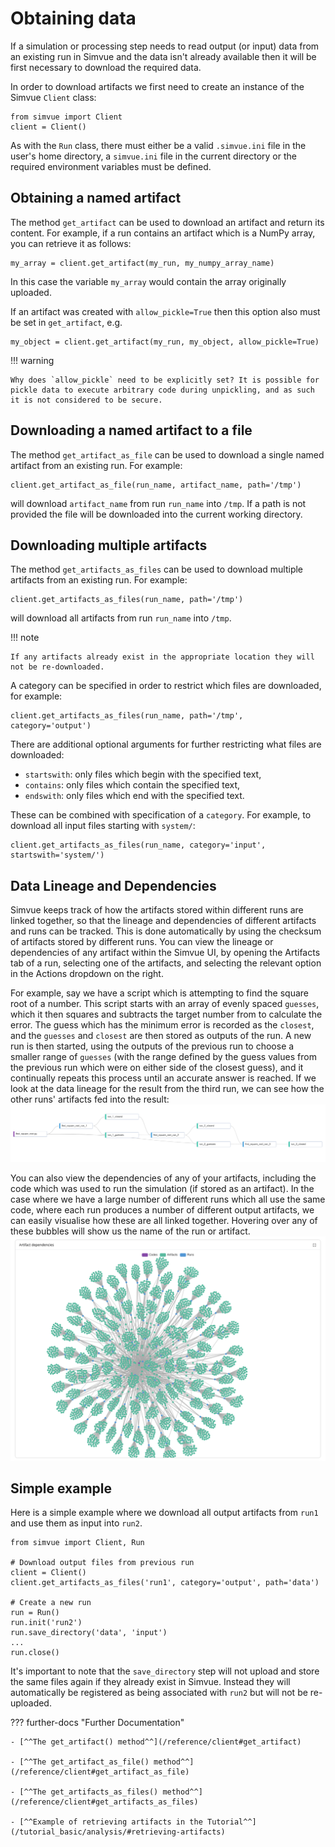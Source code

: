 # Obtaining data

If a simulation or processing step needs to read output (or input) data from an existing run in Simvue
and the data isn't already available then it will be first necessary to download the required data.

In order to download artifacts we first need to create an instance of the Simvue `Client` class:
```
from simvue import Client
client = Client()
```
As with the `Run` class, there must either be a valid `.simvue.ini` file in the user's home directory, a `simvue.ini` file in
the current directory or the required environment variables must be defined.

## Obtaining a named artifact

The method `get_artifact` can be used to download an artifact and return its content. For example, if a run contains
an artifact which is a NumPy array, you can retrieve it as follows:
```
my_array = client.get_artifact(my_run, my_numpy_array_name)
```
In this case the variable `my_array` would contain the array originally uploaded.

If an artifact was created with `allow_pickle=True` then this option also must be set in `get_artifact`, e.g.
```
my_object = client.get_artifact(my_run, my_object, allow_pickle=True)
```

!!! warning

    Why does `allow_pickle` need to be explicitly set? It is possible for pickle data to execute arbitrary code during unpickling, and as such it is not considered to be secure.

## Downloading a named artifact to a file

The method `get_artifact_as_file` can be used to download a single named artifact from an existing run. For example:
```
client.get_artifact_as_file(run_name, artifact_name, path='/tmp')
```
will download `artifact_name` from run `run_name` into `/tmp`.
If a path is not provided the file will be downloaded into the current working directory.

## Downloading multiple artifacts

The method `get_artifacts_as_files` can be used to download multiple artifacts from an existing run. For example:
```
client.get_artifacts_as_files(run_name, path='/tmp')
```
will download all artifacts from run `run_name` into `/tmp`.

!!! note

    If any artifacts already exist in the appropriate location they will not be re-downloaded.

A category can be specified in order to restrict which files are
downloaded, for example:
```
client.get_artifacts_as_files(run_name, path='/tmp', category='output')
```
There are additional optional arguments for further restricting what files are downloaded:

* `startswith`: only files which begin with the specified text,
* `contains`: only files which contain the specified text,
* `endswith`: only files which end with the specified text.

These can be combined with specification of a `category`. For example, to download all input files starting with `system/`:
```
client.get_artifacts_as_files(run_name, category='input', startswith='system/')
```

## Data Lineage and Dependencies
Simvue keeps track of how the artifacts stored within different runs are linked together, so that the lineage and dependencies of different artifacts and runs can be tracked. This is done automatically by using the checksum of artifacts stored by different runs. You can view the lineage or dependencies of any artifact within the Simvue UI, by opening the Artifacts tab of a run, selecting one of the artifacts, and selecting the relevant option in the Actions dropdown on the right.

For example, say we have a script which is attempting to find the square root of a number. This script starts with an array of evenly spaced `guesses`, which it then squares and subtracts the target number from to calculate the error. The guess which has the minimum error is recorded as the `closest`, and the `guesses` and `closest` are then stored as outputs of the run. A new run is then started, using the outputs of the previous run to choose a smaller range of `guesses` (with the range defined by the guess values from the previous run which were on either side of the closest guess), and it continually repeats this process until an accurate answer is reached. If we look at the data lineage for the result from the third run, we can see how the other runs' artifacts fed into the result:
![A graphical representation of the data lineage for the square root estimate after the third run. Shows how the results from the previous two runs feed into the inputs for this run.](images/output-lineage.png)

You can also view the dependencies of any of your artifacts, including the code which was used to run the simulation (if stored as an artifact). In the case where we have a large number of different runs which all use the same code, where each run produces a number of different output artifacts, we can easily visualise how these are all linked together. Hovering over any of these bubbles will show us the name of the run or artifact.
![A graphical representation of the dependencies of a piece of code used during a number of different runs, showing how each run, and its assoiated output artifacts, depend on the code.](images/code-dependencies.png)

## Simple example

Here is a simple example where we download all output artifacts from `run1` and use them as input into `run2`.
```
from simvue import Client, Run

# Download output files from previous run
client = Client()
client.get_artifacts_as_files('run1', category='output', path='data')

# Create a new run
run = Run()
run.init('run2')
run.save_directory('data', 'input')
...
run.close()
```
It's important to note that the `save_directory` step will not upload and store the same files again if they already exist in Simvue.
Instead they will automatically be registered as being associated with `run2` but will not be re-uploaded.

??? further-docs "Further Documentation"

    - [^^The get_artifact() method^^](/reference/client#get_artifact)

    - [^^The get_artifact_as_file() method^^](/reference/client#get_artifact_as_file)

    - [^^The get_artifacts_as_files() method^^](/reference/client#get_artifacts_as_files)

    - [^^Example of retrieving artifacts in the Tutorial^^](/tutorial_basic/analysis/#retrieving-artifacts)